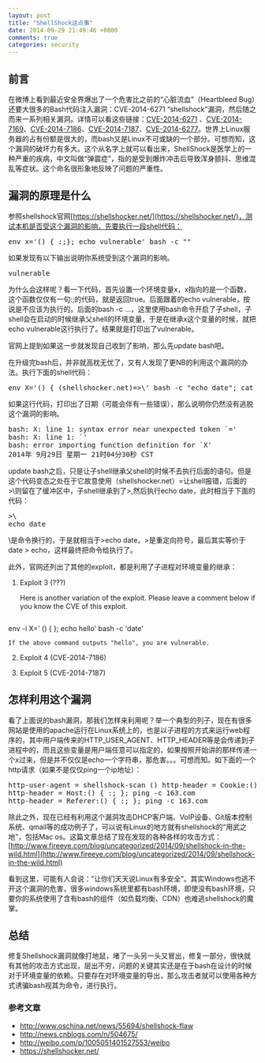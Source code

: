 ```yaml
---
layout: post
title: "ShellShock这点事"
date: 2014-09-29 21:49:46 +0800
comments: true
categories: security
---
```


## 前言
在微博上看到最近安全界爆出了一个危害比之前的“心脏流血”（Heartbleed Bug）还要大很多的Bash代码注入漏洞：CVE-2014-6271 “shellshock”漏洞，然后随之而来一系列相关漏洞。详情可以看这些链接：[CVE-2014-6271](http://web.nvd.nist.gov/view/vuln/detail?vulnId=CVE-2014-6271) 、[CVE-2014-7169](http://web.nvd.nist.gov/view/vuln/detail?vulnId=CVE-2014-7169)、[CVE-2014-7186](https://access.redhat.com/security/cve/CVE-2014-7186)、[CVE-2014-7187](https://access.redhat.com/security/cve/CVE-2014-7187)、[CVE-2014-6277](https://web.nvd.nist.gov/view/vuln/detail?vulnId=CVE-2014-6277)。世界上Linux服务器的占有份额是很大的，而bash又是Linux不可或缺的一个部分。可想而知，这个漏洞的破坏力有多大。这个从名字上就可以看出来，ShellShock是医学上的一种严重的疾病，中文叫做“弹震症”，指的是受到爆炸冲击后导致浑身颤抖、思维混乱等症状。这个命名很形象地反映了问题的严重性。

<!--more-->

## 漏洞的原理是什么

参照shellshock官网[https://shellshocker.net/](https://shellshocker.net/)，测试本机是否受这个漏洞的影响，先要执行一段shell代码：

<pre>
env x='() { :;}; echo vulnerable' bash -c ""
</pre>

如果发现有以下输出说明你系统受到这个漏洞的影响。

<pre>
vulnerable
</pre>

为什么会这样呢？看一下代码，首先设置一个环境变量x，x指向的是一个函数，这个函数仅仅有一句:;的代码，就是返回true。后面跟着的echo vulnerable，按说是不应该为执行的。后面的bash -c ...，这里使用bash命令开启了子shell，子shell会在启动的时候继承父shell的环境变量，于是在继承x这个变量的时候，就把echo vulnerable这行执行了。结果就是打印出了vulnerable。

官网上提到如果这一步就发现自己收到了影响，那么先update bash吧。

在升级完bash后，并非就高枕无忧了，又有人发现了更NB的利用这个漏洞的办法。执行下面的shell代码：

<pre>
env X='() { (shellshocker.net)=>\' bash -c "echo date"; cat echo ; rm -f echo
</pre>

如果这行代码，打印出了日期（可能会伴有一些错误），那么说明你仍然没有逃脱这个漏洞的影响。

<pre>
bash: X: line 1: syntax error near unexpected token `='
bash: X: line 1: `'
bash: error importing function definition for `X'
2014年 9月29日 星期一 21时04分30秒 CST
</pre>

update bash之后，只是让子shell继承父shell的时候不去执行后面的语句。但是这个代码变态之处在于它故意使用（shellshocker.net）=让shell报错，后面的>\则留在了缓冲区中，子shell继承到了>\,然后执行echo date，此时相当于下面的代码：

<pre>
>\
echo date
</pre>

\是命令换行的，于是就相当于>echo date，>是重定向符号，最后其实等价于date  > echo，这样最终把命令给执行了。

此外，官网还列出了其他的exploit，都是利用了子进程对环境变量的继承：

1. Exploit 3 (???)

	Here is another variation of the exploit. Please leave a comment below if you know the CVE of this exploit.
	<pre>
env -i X=' () { }; echo hello' bash -c 'date'
</pre>

	If the above command outputs "hello", you are vulnerable.

2. Exploit 4 (CVE-2014-7186)
	
3. Exploit 5 (CVE-2014-7187)

## 怎样利用这个漏洞

看了上面说的bash漏洞，那我们怎样来利用呢？举一个典型的列子，现在有很多网站是使用的apache运行在Linux系统上的，也是以子进程的方式来运行web程序的，其中用户端传来的HTTP_USER_AGENT、HTTP_HEADER等是会传递到子进程中的，而且这些变量是用户端任意可以指定的，如果按照开始讲的那样传递一个x过来，但是并不仅仅是echo一个字符串，那危害。。。可想而知。如下面的一个http请求（如果不是仅仅ping一个ip地址）：

<pre>
http-user-agent = shellshock-scan () http-header = Cookie:() { :; }; ping -c 163.com
http-header = Host:() { :; }; ping -c 163.com
http-header = Referer:() { :; }; ping -c 163.com
</pre>

除此之外，现在已经有利用这个漏洞攻击DHCP客户端、VoIP设备、Git版本控制系统、qmail等的成功例子了，可以说有Linux的地方就有shellshock的“用武之地”，包括Mac os。这篇文章总结了现在发现的各种各样的攻击方式：[http://www.fireeye.com/blog/uncategorized/2014/09/shellshock-in-the-wild.html](http://www.fireeye.com/blog/uncategorized/2014/09/shellshock-in-the-wild.html)

看到这里，可能有人会说：”让你们天天说Linux有多安全”。其实Windows也逃不开这个漏洞的危害，很多windows系统里都有bash环境，即使没有bash环境，只要你的系统使用了含有bash的组件（如负载均衡、CDN）也难逃shellshock的魔掌。

## 总结

修复Shellshock漏洞就像打地鼠，堵了一头另一头又冒出，修复一部分，很快就有其他的攻击方式出现，层出不穷，问题的关键其实还是在于bash在设计的时候对于环境变量的依赖。只要存在对环境变量的导出，那么攻击者就可以使用各种方式诱骗bash视其为命令，进行执行。


### 参考文章

* http://www.oschina.net/news/55694/shellshock-flaw
* http://news.cnblogs.com/n/504675/
* http://weibo.com/p/1005051401527553/weibo
* https://shellshocker.net/
